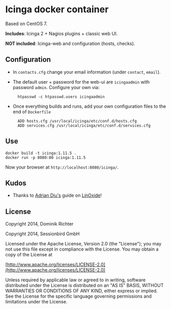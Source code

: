 # Icinga docker container

Based on CentOS 7.

**Includes**: Icinga 2 + Nagios plugins + classic web UI.

**NOT included**: Icinga-web and configuration (hosts, checks).

## Configuration

* In `contacts.cfg` change your email information (under `contact`, `email`).

* The default user + password for the web-ui are `icingaadmin` with password `admin`. Configure your own via:

        htpasswd -c htpasswd.users icingaadmin

* Once everything builds and runs, add your own configuration files to the end of `Dockerfile`

        ADD hosts.cfg /usr/local/icinga/etc/conf.d/hosts.cfg
        ADD services.cfg /usr/local/icinga/etc/conf.d/services.cfg

## Use

```
docker build -t icinga:1.11.5 .
docker run -p 8080:80 icinga:1.11.5
```

Now your browser at `http://localhost:8080/icinga/`.

## Kudos

* Thanks to [Adrian Diu's](http://linoxide.com/author/adriand/) guide on [LinOxide](http://linoxide.com/monitoring-2/install-configure-icinga-linux/)!

## License

Copyright 2014, Dominik Richter

Copyright 2014, Sessionbird GmbH

Licensed under the Apache License, Version 2.0 (the "License"); you may not use this file except in compliance with the License. You may obtain a copy of the License at

[http://www.apache.org/licenses/LICENSE-2.0](http://www.apache.org/licenses/LICENSE-2.0)

Unless required by applicable law or agreed to in writing, software distributed under the License is distributed on an "AS IS" BASIS, WITHOUT WARRANTIES OR CONDITIONS OF ANY KIND, either express or implied. See the License for the specific language governing permissions and limitations under the License.

